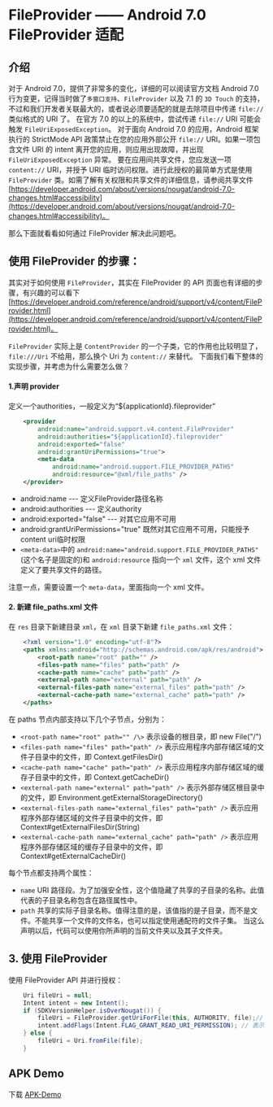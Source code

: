 # FileProvider —— Android 7.0 FileProvider 适配

## 介绍 ##
对于 Android 7.0，提供了非常多的变化，详细的可以阅读官方文档 Android 7.0 行为变更，记得当时做了`多窗口支持`、`FileProvider` 以及 7.1 的 `3D Touch` 的支持，不过和我们开发者关联最大的，或者说必须要适配的就是去除项目中传递 `file://` 类似格式的 URI 了。
在官方 7.0 的以上的系统中，尝试传递 `file://` URI 可能会触发 `FileUriExposedException`。
对于面向 Android 7.0 的应用，Android 框架执行的 StrictMode API 政策禁止在您的应用外部公开 `file://` URI。如果一项包含文件 URI 的 intent 离开您的应用，则应用出现故障，并出现 `FileUriExposedException` 异常。
要在应用间共享文件，您应发送一项 `content://` URI，并授予 URI 临时访问权限。进行此授权的最简单方式是使用 `FileProvider` 类。如需了解有关权限和共享文件的详细信息，请参阅共享文件 [https://developer.android.com/about/versions/nougat/android-7.0-changes.html#accessibility](https://developer.android.com/about/versions/nougat/android-7.0-changes.html#accessibility)。

那么下面就看看如何通过 FileProvider 解决此问题吧。

## 使用 FileProvider 的步骤： ##
其实对于如何使用 `FileProvider`，其实在 FileProvider 的 API 页面也有详细的步骤，有兴趣的可以看下 [https://developer.android.com/reference/android/support/v4/content/FileProvider.html](https://developer.android.com/reference/android/support/v4/content/FileProvider.html)。

`FileProvider` 实际上是 `ContentProvider` 的一个子类，它的作用也比较明显了，`file:///Uri` 不给用，那么换个 Uri 为 `content://` 来替代。
下面我们看下整体的实现步骤，并考虑为什么需要怎么做？

#### 1.声明 provider ####
定义一个authorities，一般定义为“${applicationId}.fileprovider”
```xml
    <provider
        android:name="android.support.v4.content.FileProvider"
        android:authorities="${applicationId}.fileprovider"
        android:exported="false"
        android:grantUriPermissions="true">
        <meta-data
            android:name="android.support.FILE_PROVIDER_PATHS"
            android:resource="@xml/file_paths" />
    </provider>
```
* android:name --- 定义FileProvider路径名称
* android:authorities --- 定义authority
* android:exported="false" --- 对其它应用不可用
* android:grantUriPermissions="true"  既然对其它应用不可用，只能授予content uri临时权限
* `<meta-data>`中的 `android:name="android.support.FILE_PROVIDER_PATHS"`(这个名子是固定的)和 `android:resource` 指向一个 `xml` 文件，这个 xml 文件定义了要共享文件的路径。

注意一点，需要设置一个 `meta-data`，里面指向一个 xml 文件。

#### 2. 新建 file_paths.xml 文件 ####
在 `res` 目录下新建目录 `xml`，在 `xml` 目录下新建 `file_paths.xml` 文件：
```xml
    <?xml version="1.0" encoding="utf-8"?>
    <paths xmlns:android="http://schemas.android.com/apk/res/android">
        <root-path name="root" path="" />
        <files-path name="files" path="path" />
        <cache-path name="cache" path="path" />
        <external-path name="external" path="path" />
        <external-files-path name="external_files" path="path" />
        <external-cache-path name="external_cache" path="path" />
    </paths>
```
在 paths 节点内部支持以下几个子节点，分别为：
* `<root-path name="root" path="" /\>` 表示设备的根目录，即 new File("/")
* `<files-path name="files" path="path" />` 表示应用程序内部存储区域的文件子目录中的文件，即 Context.getFilesDir()
* `<cache-path name="cache" path="path" />` 表示应用程序内部存储区域的缓存子目录中的文件，即 Context.getCacheDir()
* `<external-path name="external" path="path" />` 表示外部存储区根目录中的文件，即 Environment.getExternalStorageDirectory()
* `<external-files-path name="external_files" path="path" />` 表示应用程序外部存储区域的文件子目录中的文件，即 Context#getExternalFilesDir(String)
* `<external-cache-path name="external_cache" path="path" />` 表示应用程序外部存储区域的缓存子目录中的文件，即 Context#getExternalCacheDir()

每个节点都支持两个属性：
* `name` URI 路径段。为了加强安全性，这个值隐藏了共享的子目录的名称。此值代表的子目录名称包含在路径属性中。
* `path` 共享的实际子目录名称。值得注意的是，该值指的是子目录，而不是文件。不能共享一个文件的文件名，也可以指定使用通配符的文件子集。
当这么声明以后，代码可以使用你所声明的当前文件夹以及其子文件夹。

## 3. 使用 FileProvider ##
使用 FileProvider API 并进行授权：
```java
    Uri fileUri = null;
    Intent intent = new Intent();
    if (SDKVersionHelper.isOverNougat()) {
        fileUri = FileProvider.getUriForFile(this, AUTHORITY, file);// 通过FileProvider创建一个content类型的Uri
        intent.addFlags(Intent.FLAG_GRANT_READ_URI_PERMISSION); // 表示对目标应用临时授权该Uri所代表的文件
    } else {
        fileUri = Uri.fromFile(file);
    }
```

## APK Demo ##

下载 [APK-Demo](https://github.com/HenleyLee/FileProvider/raw/master/app/app-release.apk)

